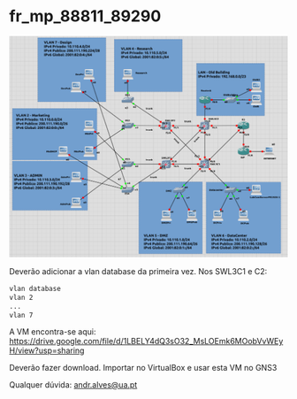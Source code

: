# fr_mp_88811_89290

![alt text](/project-files/images/projeto_FR.png "Imagem ilustrativa do projeto")


Deverão adicionar a vlan database da primeira vez.
Nos SWL3C1 e C2:
```
vlan database
vlan 2
...
vlan 7
```

A VM encontra-se aqui:
https://drive.google.com/file/d/1LBELY4dQ3sO32_MsLOEmk6MOobVvWEyH/view?usp=sharing

Deverão fazer download.
Importar no VirtualBox e usar esta VM no GNS3

Qualquer dúvida: andr.alves@ua.pt
